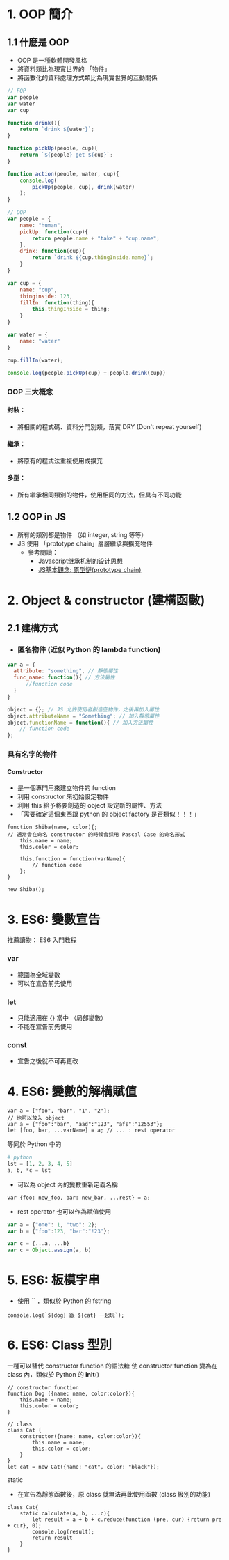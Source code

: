 # 1. OOP 簡介
## 1.1 什麼是 OOP

- OOP 是一種軟體開發風格
- 將資料類比為現實世界的 「物件」
- 將函數化的資料處理方式類比為現實世界的互動關係
``` Javascript
// FOP
var people
var water
var cup

function drink(){
    return `drink ${water}`;
}

function pickUp(people, cup){
    return `${people} get ${cup}`;
}

function action(people, water, cup){
    console.log(
	    pickUp(people, cup), drink(water)
    );
}
```

```Javascript
// OOP
var people = {
    name: "human",
    pickUp: function(cup){
        return people.name + "take" + "cup.name";
    },
    drink: function(cup){
        return `drink ${cup.thingInside.name}`;
    }
}

var cup = {
    name: "cup",
    thinginside: 123,
    fillIn: function(thing){ 
        this.thingInside = thing; 
    }
}

var water = {
    name: "water"
}

cup.fillIn(water);

console.log(people.pickUp(cup) + people.drink(cup))
```
### OOP 三大概念
#### 封裝：
- 將相關的程式碼、資料分門別類，落實 DRY (Don't repeat yourself)
#### 繼承：
- 將原有的程式法重複使用或擴充
#### 多型：
- 所有繼承相同類別的物件，使用相同的方法，但具有不同功能
## 1.2 OOP in JS

- 所有的類別都是物件 （如 integer, string 等等）
- JS 使用 「prototype chain」層層繼承與擴充物件
	- 參考閱讀：
		- [Javascript继承机制的设计思想](https://www.ruanyifeng.com/blog/2011/06/designing_ideas_of_inheritance_mechanism_in_javascript.html)
		- [JS基本觀念: 原型鏈(prototype chain)](https://medium.com/@mengchiang000/js%E5%9F%BA%E6%9C%AC%E8%A7%80%E5%BF%B5-%E5%8E%9F%E5%9E%8B%E9%8F%88-prototype-chain-96c742893795)


# 2. Object & constructor (建構函數)
## 2.1 建構方式

- ### 匿名物件 (近似 Python 的 lambda function)
```Javascript
var a = {
  attribute: "something", // 靜態屬性
  func_name: function(){ // 方法屬性
	  //function code
  }
}
```

```Javascript
object = {}; // JS 允許使用者創造空物件，之後再加入屬性
object.attributeName = "Something"; // 加入靜態屬性
object.functionName = function(){ // 加入方法屬性
	// function code
};
```
### 具有名字的物件
#### Constructor
- 是一個專門用來建立物件的 function 
- 利用 constructor 來初始設定物件
- 利用 this 給予將要創造的 object 設定新的屬性、方法
- 「需要確定這個東西跟 python 的 object factory 是否類似！！！」
```JS
function Shiba(name, color){;
// 通常會在命名 constructor 的時候會採用 Pascal Case 的命名形式
	this.name = name;
	this.color = color;
	
	this.function = function(varName){
		// function code
	};
}

new Shiba();
```

# 3. ES6: 變數宣告
推薦讀物： ES6 入門教程
### var
- 範圍為全域變數
- 可以在宣告前先使用

### let
- 只能適用在 {} 當中 （局部變數）
- 不能在宣告前先使用

### const
- 宣告之後就不可再更改

# 4. ES6: 變數的解構賦值
```JS
var a = ["foo", "bar", "1", "2"];
// 也可以放入 object 
var a = {"foo":"bar", "aad":"123", "afs":"12553"};
let [foo, bar, ...varName] = a; // ... : rest operator
```
等同於 Python 中的
```python
# python
lst = [1, 2, 3, 4, 5]
a, b, *c = lst
```
- 可以為 object 內的變數重新定義名稱
```JS
var {foo: new_foo, bar: new_bar, ...rest} = a;
```
- rest operator 也可以作為賦值使用
```js
var a = {"one": 1, "two": 2};
var b = {"foo":123, "bar":"!23"};

var c = {...a, ...b}
var c = Object.assign(a, b)
```

# 5. ES6: 板模字串
- 使用 `` ，類似於 Python 的 fstring
```JS
console.log(`${dog} 跟 ${cat} 一起玩`);
```


# 6. ES6: Class 型別
一種可以替代 constructor function 的語法糖
使 constructor function 變為在 class 內，類似於 Python 的 __init__()
```JS
// constructor function 
function Dog ({name: name, color:color}){
    this.name = name;
    this.color = color;
}

// class
class Cat {
    constructor({name: name, color:color}){
        this.name = name;
    	this.color = color;
	}
}
let cat = new Cat({name: "cat", color: "black"});
```

static 
- 在宣告為靜態函數後，原 class 就無法再此使用函數 (class 級別的功能)
```JS
class Cat{
    static calculate(a, b, ...c){
        let result = a + b + c.reduce(function (pre, cur) {return pre + cur}, 0);
        console.log(result);
        return result
	}
}
```
